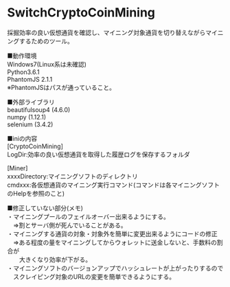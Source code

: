 # SwitchCryptoCoinMining

採掘効率の良い仮想通貨を確認し、マイニング対象通貨を切り替えながらマイニングするためのツール。  

■動作環境  
Windows7(Linux系は未確認)  
Python3.6.1  
PhantomJS 2.1.1  
※PhantomJSはパスが通っていること。  

■外部ライブラリ  
beautifulsoup4 (4.6.0)  
numpy (1.12.1)  
selenium (3.4.2)  

■iniの内容  
[CryptoCoinMining]  
LogDir:効率の良い仮想通貨を取得した履歴ログを保存するフォルダ  

[Miner]  
xxxxDirectory:マイニングソフトのディレクトリ  
cmdxxx:各仮想通貨のマイニング実行コマンド(コマンドは各マイニングソフトのHelpを参照のこと)  

■修正していない部分(メモ)  
・マイニングプールのフェイルオーバー出来るようにする。  
　⇒割とサーバ側が死んでいることがある。  
・マイニングする通貨の対象・対象外を簡単に変更出来るようにコードの修正  
　⇒ある程度の量をマイニングしてからウォレットに送金しないと、手数料の割合が  
　　大きくなり効率が下がる。  
・マイニングソフトのバージョンアップでハッシュレートが上がったりするので  
　スクレイピング対象のURLの変更を簡単できるようにする。  
